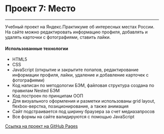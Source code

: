 # Проект 7: Место
---
Учебный проект на Яндекс.Практикуме об интересных местах России. На сайте можно редактировать информацию профиля, добавлять и удалять карточки с фотографиями, ставить лайки.
#### Использованные технологии
* HTML5
* CSS
* JavaScript (открытие и закрытите попапов, редактирование информации профиля, лайки, удаление и добавление карточек с фотографиями)
* Код написан по методологии БЭМ, файловая структура создана по правилам Nested БЭМ
* Код построен по принципам ООП
* Для визуального оформления и разметки использованы grid layout, flexbox-верстка, позиционирование, а также анимация
* Сайт подстраивается под ширину браузера за счет медиазапросов
* Все формы на сайте валидируются с помощью JavaScript

[Ссылка на проект на GitHub Pages](https://yanakozhevnikova.github.io/mesto/)
